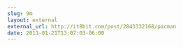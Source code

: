 ```yaml
---
slug: 9m
layout: external
external_url: http://it8bit.com/post/2843332168/pacman
date: 2011-01-21T13:07:03-06:00
---
```

